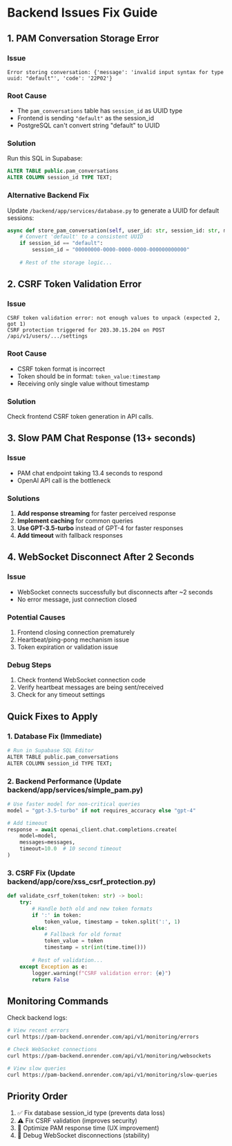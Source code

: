 # Backend Issues Fix Guide

## 1. PAM Conversation Storage Error

### Issue
```
Error storing conversation: {'message': 'invalid input syntax for type uuid: "default"', 'code': '22P02'}
```

### Root Cause
- The `pam_conversations` table has `session_id` as UUID type
- Frontend is sending `"default"` as the session_id
- PostgreSQL can't convert string "default" to UUID

### Solution
Run this SQL in Supabase:
```sql
ALTER TABLE public.pam_conversations 
ALTER COLUMN session_id TYPE TEXT;
```

### Alternative Backend Fix
Update `/backend/app/services/database.py` to generate a UUID for default sessions:

```python
async def store_pam_conversation(self, user_id: str, session_id: str, memory_data: dict):
    # Convert 'default' to a consistent UUID
    if session_id == "default":
        session_id = "00000000-0000-0000-0000-000000000000"
    
    # Rest of the storage logic...
```

## 2. CSRF Token Validation Error

### Issue
```
CSRF token validation error: not enough values to unpack (expected 2, got 1)
CSRF protection triggered for 203.30.15.204 on POST /api/v1/users/.../settings
```

### Root Cause
- CSRF token format is incorrect
- Token should be in format: `token_value:timestamp`
- Receiving only single value without timestamp

### Solution
Check frontend CSRF token generation in API calls.

## 3. Slow PAM Chat Response (13+ seconds)

### Issue
- PAM chat endpoint taking 13.4 seconds to respond
- OpenAI API call is the bottleneck

### Solutions
1. **Add response streaming** for faster perceived response
2. **Implement caching** for common queries
3. **Use GPT-3.5-turbo** instead of GPT-4 for faster responses
4. **Add timeout** with fallback responses

## 4. WebSocket Disconnect After 2 Seconds

### Issue
- WebSocket connects successfully but disconnects after ~2 seconds
- No error message, just connection closed

### Potential Causes
1. Frontend closing connection prematurely
2. Heartbeat/ping-pong mechanism issue
3. Token expiration or validation issue

### Debug Steps
1. Check frontend WebSocket connection code
2. Verify heartbeat messages are being sent/received
3. Check for any timeout settings

## Quick Fixes to Apply

### 1. Database Fix (Immediate)
```bash
# Run in Supabase SQL Editor
ALTER TABLE public.pam_conversations 
ALTER COLUMN session_id TYPE TEXT;
```

### 2. Backend Performance (Update backend/app/services/simple_pam.py)
```python
# Use faster model for non-critical queries
model = "gpt-3.5-turbo" if not requires_accuracy else "gpt-4"

# Add timeout
response = await openai_client.chat.completions.create(
    model=model,
    messages=messages,
    timeout=10.0  # 10 second timeout
)
```

### 3. CSRF Fix (Update backend/app/core/xss_csrf_protection.py)
```python
def validate_csrf_token(token: str) -> bool:
    try:
        # Handle both old and new token formats
        if ':' in token:
            token_value, timestamp = token.split(':', 1)
        else:
            # Fallback for old format
            token_value = token
            timestamp = str(int(time.time()))
        
        # Rest of validation...
    except Exception as e:
        logger.warning(f"CSRF validation error: {e}")
        return False
```

## Monitoring Commands

Check backend logs:
```bash
# View recent errors
curl https://pam-backend.onrender.com/api/v1/monitoring/errors

# Check WebSocket connections
curl https://pam-backend.onrender.com/api/v1/monitoring/websockets

# View slow queries
curl https://pam-backend.onrender.com/api/v1/monitoring/slow-queries
```

## Priority Order
1. ✅ Fix database session_id type (prevents data loss)
2. ⚠️ Fix CSRF validation (improves security)
3. 🐌 Optimize PAM response time (UX improvement)
4. 🔌 Debug WebSocket disconnections (stability)